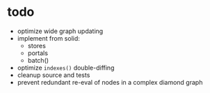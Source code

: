 # todo

- optimize wide graph updating
- implement from solid:
  - stores
  - portals
  - batch()
- optimize `indexes()` double-diffing
- cleanup source and tests
- prevent redundant re-eval of nodes in a complex diamond graph
